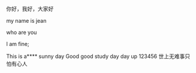 你好，我好，大家好

my name is  jean

who are you

I am fine;

This is a**** sunny day
Good good study day day up
123456
世上无难事只怕有心人